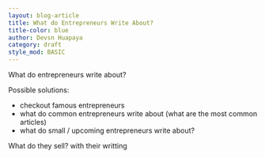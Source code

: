```yaml
---
layout: blog-article
title: What do Entrepreneurs Write About?
title-color: blue
author: Devsn Huapaya
category: draft 
style_mod: BASIC
---
```


What do entrepreneurs write about?

Possible solutions:
- checkout famous entrepreneurs
- what do common entrepreneurs write about (what are the most common articles)
- what do small / upcoming entrepreneurs write about?


What do they sell? with their writting
